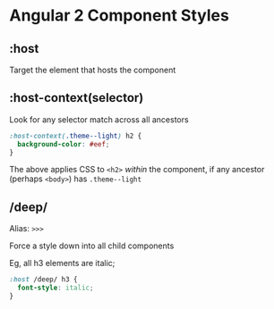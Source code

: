 Angular 2 Component Styles
==========================

:host
-----

Target the element that hosts the component

:host-context(selector)
-----------------------

Look for any selector match across all ancestors

```css
:host-context(.theme--light) h2 {
  background-color: #eef;
}
```

The above applies CSS to `<h2>` *within* the component, if any ancestor (perhaps `<body>`) has `.theme--light`

/deep/
------

Alias: `>>>`

Force a style down into all child components

Eg, all h3 elements are italic;

```css
:host /deep/ h3 {
  font-style: italic;
}
```
